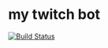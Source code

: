 # my twitch bot

[![Build Status](https://travis-ci.com/modelflat/twitchbot.svg?branch=master)](https://travis-ci.com/modelflat/twitchbot)

